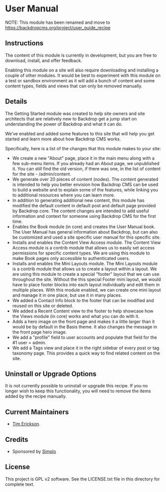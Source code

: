 # User Manual

NOTE: This module has been renamed and move to https://backdropcms.org/project/user_guide_recipe

## Instructions

The content of this module is currently in development, but you are free to download, install, and offer feedback. 

Enabling this module on a site will also require downloading and installing a couple of other modules. It would be best to experiment with this module on a test or sandbox environment as it will add a bunch of content and some content types, fields and views that can only be removed manually.

## Details

The Getting Started module was created to help site owners and site architects that are relatively new to Backdrop get a jump start on understanding the power of Backdrop and what it can do. 

We've enabled and added some features to this site that will help you get started and learn more about how Backdrop CMS works. 

Specifically, here is a list of the changes that this module makes to your site:

- We create a new "About" page, place it in the main menu along with a few sub-menu items. If you already had an About page, we unpublished it. You can still find the old version, if there was one, in the list of content for the site - /admin/content.
- We generate over 20 pieces of content (nodes). The content generated is intended to help you better envision how Backdrop CMS can be used to build a website and to explain some of the features, while linking you to additional resources where you can learn more.
- In addition to generating additional new content, this module has modified the default content in default post and default page provided by Backdrop core. The content changes are intended to add useful information and context for someone using Backdrop CMS for the first time. 
- Enables the Book module (in core) and creates the User Manual book. The User Manual has general information about Backdrop, but can also be customized and used a site specific user manual for this specific site. 
- Installs and enables the Content View Access module. The Content View Access module is a contrib module that allows us to easily set access permissions for specific content types. We are using this module to make Book pages only accessible to authenticated users.
- Installs and enables the Mini Layouts module. The Mini Layouts module is a contrib module that allows us to create a layout within a layout. We are using this module to create a special "footer" layout that we can use throughout the site. Without the this special Footer mini layout, we would have to place footer blocks into each layout individually and edit them in multiple places. With this module enabled, we can create one mini layout and manage it in one place, but use it in many places. 
- We added a Contact Info block to the footer that can be modified and reused on this site or deleted. 
- We added a Recent Content view to the footer to help showcase how the Views module (in core) works and what you can do with it.
- Adds a hero image on the front page and makes it a little larger than it would be by default in the Basis theme. It also changes the message in the front page hero image. 
- We add a "profile" field to user accounts and populate that field for the #1 user = admin. 
- We add a Tags view and place it in the right sidebar of every post or tag taxonomy page. This provides a quick way to find related content on the site.

Uninstall or Upgrade Options
----------------------------

It is not currently possible to uninstall or upgrade this recipe.
If you no longer wish to keep this functionality, you will need 
to remove the items added by the recipe manually.


Current Maintainers
-------------------

- [Tim Erickson](https://github.com/stpaultim).

Credits
-------

- Sponsored by [Simplo](https://www.simplo.site)

License
-------

This project is GPL v2 software. 
See the LICENSE.txt file in this directory for complete text.
